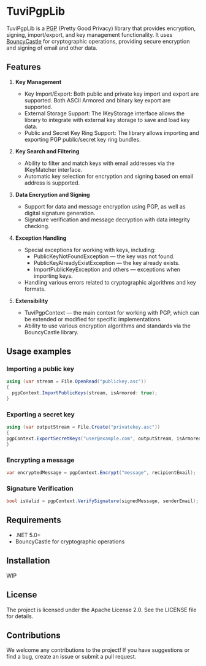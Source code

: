 # TuviPgpLib
TuviPgpLib is a [PGP](https://en.wikipedia.org/wiki/Pretty_Good_Privacy) (Pretty Good Privacy) library that provides encryption, signing, import/export, and key management functionality. It uses [BouncyCastle](https://www.bouncycastle.org/) for cryptographic operations, providing secure encryption and signing of email and other data.

## Features

1. **Key Management**
    - Key Import/Export: Both public and private key import and export are supported. Both ASCII Armored and binary key export are supported.
    - External Storage Support: The IKeyStorage interface allows the library to integrate with external key storage to save and load key data.
    - Public and Secret Key Ring Support: The library allows importing and exporting PGP public/secret key ring bundles.

2. **Key Search and Filtering**
    - Ability to filter and match keys with email addresses via the IKeyMatcher interface.
    - Automatic key selection for encryption and signing based on email address is supported.

3. **Data Encryption and Signing**
    - Support for data and message encryption using PGP, as well as digital signature generation.
    - Signature verification and message decryption with data integrity checking.

4. **Exception Handling**
    - Special exceptions for working with keys, including:
      - PublicKeyNotFoundException — the key was not found.
      - PublicKeyAlreadyExistException — the key already exists.
      - ImportPublicKeyException and others — exceptions when importing keys.
    - Handling various errors related to cryptographic algorithms and key formats.

5. **Extensibility**
    - TuviPgpContext — the main context for working with PGP, which can be extended or modified for specific implementations.
    - Ability to use various encryption algorithms and standards via the BouncyCastle library.



## Usage examples

### Importing a public key

```csharp
using (var stream = File.OpenRead("publickey.asc"))
{
  pgpContext.ImportPublicKeys(stream, isArmored: true);
}
```

### Exporting a secret key
```csharp
using (var outputStream = File.Create("privatekey.asc"))
{
pgpContext.ExportSecretKeys("user@example.com", outputStream, isArmored: true);
}
```

### Encrypting a message
```csharp
var encryptedMessage = pgpContext.Encrypt("message", recipientEmail);
```

### Signature Verification
```csharp
bool isValid = pgpContext.VerifySignature(signedMessage, senderEmail);
```


## Requirements
- .NET 5.0+
- BouncyCastle for cryptographic operations

## Installation
WIP


## License
The project is licensed under the Apache License 2.0. See the LICENSE file for details.


## Contributions
We welcome any contributions to the project! If you have suggestions or find a bug, create an issue or submit a pull request.
